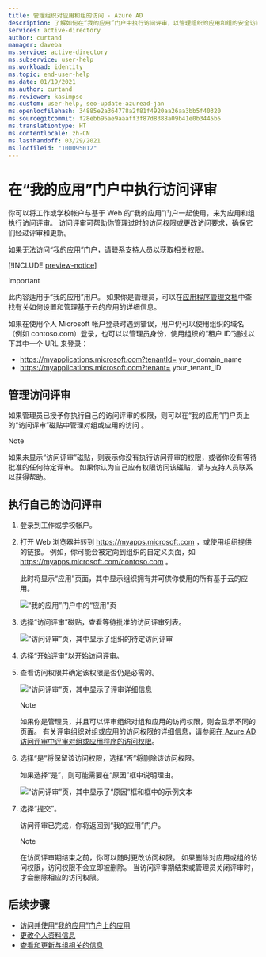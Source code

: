 ```yaml
---
title: 管理组织对应用和组的访问 - Azure AD
description: 了解如何在“我的应用”门户中执行访问评审，以管理组织的应用和组的安全访问。
services: active-directory
author: curtand
manager: daveba
ms.service: active-directory
ms.subservice: user-help
ms.workload: identity
ms.topic: end-user-help
ms.date: 01/19/2021
ms.author: curtand
ms.reviewer: kasimpso
ms.custom: user-help, seo-update-azuread-jan
ms.openlocfilehash: 34885e2a364778a2f81f4920aa26aa3bb5f40320
ms.sourcegitcommit: f28ebb95ae9aaaff3f87d8388a09b41e0b3445b5
ms.translationtype: HT
ms.contentlocale: zh-CN
ms.lasthandoff: 03/29/2021
ms.locfileid: "100095012"
---
```

# <a name="perform-an-access-review-from-the-my-apps-portal"></a>在“我的应用”门户中执行访问评审

你可以将工作或学校帐户与基于 Web 的“我的应用”门户一起使用，来为应用和组执行访问评审。 访问评审可帮助你管理过时的访问权限或更改访问要求，确保它们经过评审和更新。

如果无法访问“我的应用”门户，请联系支持人员以获取相关权限。

[!INCLUDE [preview-notice](../../../includes/active-directory-end-user-my-apps-portal.md)]

>[!Important]
>此内容适用于“我的应用”用户。 如果你是管理员，可以在[应用程序管理文档](../manage-apps/index.yml)中查找有关如何设置和管理基于云的应用的详细信息。
>
> 如果在使用个人 Microsoft 帐户登录时遇到错误，用户仍可以使用组织的域名（例如 contoso.com）登录，也可以以管理员身份，使用组织的“租户 ID”通过以下其中一个 URL 来登录：
>
>   - https://myapplications.microsoft.com?tenantId= your_domain_name
>   - https://myapplications.microsoft.com?tenant= your_tenant_ID

## <a name="manage-access-reviews"></a>管理访问评审

如果管理员已授予你执行自己的访问评审的权限，则可以在“我的应用”门户页上的“访问评审”磁贴中管理对组或应用的访问 。

>[!Note]
>如果未显示“访问评审”磁贴，则表示你没有执行访问评审的权限，或者你没有等待批准的任何待定评审。 如果你认为自己应有权限访问该磁贴，请与支持人员联系以获得帮助。

## <a name="to-perform-your-access-reviews"></a>执行自己的访问评审

1. 登录到工作或学校帐户。

1. 打开 Web 浏览器并转到 https://myapps.microsoft.com ，或使用组织提供的链接。 例如，你可能会被定向到组织的自定义页面，如 https://myapps.microsoft.com/contoso.com 。

    此时将显示“应用”页面，其中显示组织拥有并可供你使用的所有基于云的应用。

    ![“我的应用”门户中的“应用”页](media/my-apps-portal/my-apps-home.png)

1. 选择“访问评审”磁贴，查看等待批准的访问评审列表。

    ![“访问评审”页，其中显示了组织的待定访问评审](media/my-apps-portal/my-apps-portal-access-reviews-page.png)

1. 选择“开始评审”以开始访问评审。

5. 查看访问权限并确定该权限是否仍是必需的。

    ![“访问评审”页，其中显示了评审详细信息](media/my-apps-portal/my-apps-portal-perform-access-reviews-page.png)

    >[!Note]
    >如果你是管理员，并且可以评审组织对组和应用的访问权限，则会显示不同的页面。 有关评审组织对组或应用的访问权限的详细信息，请参阅[在 Azure AD 访问评审中评审对组或应用程序的访问权限](../governance/perform-access-review.md)。

6. 选择“是”将保留该访问权限，选择“否”将删除该访问权限。

    如果选择“是”，则可能需要在“原因”框中说明理由。

    ![“访问评审”页，其中显示了“原因”框和框中的示例文本](media/my-apps-portal/my-apps-portal-perform-access-reviews-reason-box.png)

7. 选择“提交”。

    访问评审已完成，你将返回到“我的应用”门户。

    >[!Note]
    >在访问评审期结束之前，你可以随时更改访问权限。 如果删除对应用或组的访问权限，访问权限不会立即被删除。 当访问评审期结束或管理员关闭评审时，才会删除相应的访问权限。

## <a name="next-steps"></a>后续步骤

- [访问并使用“我的应用”门户上的应用](my-apps-portal-end-user-access.md)
- [更改个人资料信息](./my-account-portal-settings.md)
- [查看和更新与组相关的信息](my-apps-portal-end-user-groups.md)